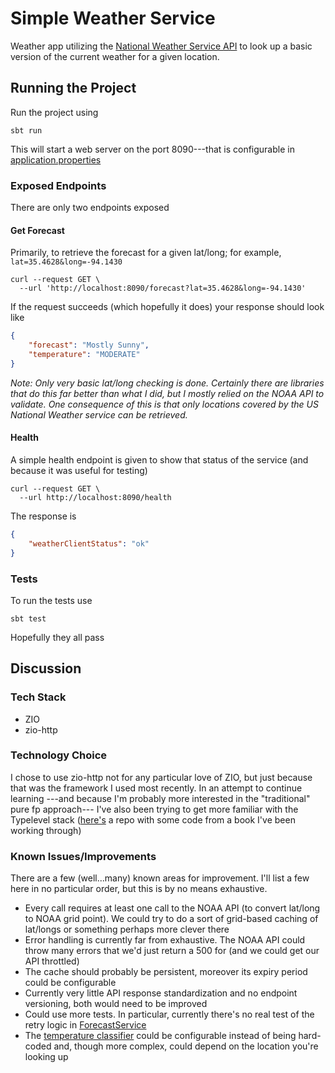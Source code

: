# Simple Weather Service
Weather app utilizing the [National Weather Service API](https://www.weather.gov/documentation/services-web-api) to
look up a basic version of the current weather for a given location. 

## Running the Project
Run the project using 
```shell
sbt run
```

This will start a web server on the port 8090---that is configurable in [application.properties](src/main/resources/application.properties)

### Exposed Endpoints
There are only two endpoints exposed

#### Get Forecast
Primarily, to retrieve the forecast for a given lat/long; for example, `lat=35.4628&long=-94.1430`
```shell
curl --request GET \
  --url 'http://localhost:8090/forecast?lat=35.4628&long=-94.1430'
```
If the request succeeds (which hopefully it does) your response should look like
```json
{
	"forecast": "Mostly Sunny",
	"temperature": "MODERATE"
}
```
_Note: Only very basic lat/long checking is done. Certainly there are libraries that do this
far better than what I did, but I mostly relied on the NOAA API to validate. One consequence of this
is that only locations covered by the US National Weather service can be retrieved._

#### Health
A simple health endpoint is given to show that status of the service (and because it was useful for testing)
```shell
curl --request GET \
  --url http://localhost:8090/health
```
The response is
```json
{
	"weatherClientStatus": "ok"
}
```

### Tests
To run the tests use
```shell 
sbt test
```

Hopefully they all pass

## Discussion
### Tech Stack
- ZIO
- zio-http

### Technology Choice
I chose to use zio-http not for any particular love of ZIO, but just
because that was the framework I used most recently. In an attempt to continue learning
---and because I'm probably more interested in the "traditional" pure fp approach---
I've also been trying to get more familiar with the Typelevel stack ([here's](https://github.com/scottmartin924/practical-fp-in-scala) a repo with some
code from a book I've been working through)

### Known Issues/Improvements
There are a few (well...many) known areas for improvement. I'll list a few here in no particular order, but this is by no means
exhaustive.
- Every call requires at least one call to the NOAA API (to convert lat/long to NOAA grid point). We could try to do a sort of grid-based caching of lat/longs or something perhaps more clever there
- Error handling is currently far from exhaustive. The NOAA API could throw many errors that we'd just return a 500 for (and we could get our API throttled)
- The cache should probably be persistent, moreover its expiry period could be configurable
- Currently very little API response standardization and no endpoint versioning, both would need to be improved
- Could use more tests. In particular, currently there's no real test of the retry logic in [ForecastService](src/main/scala/com/example/weatherservice/service/ForecastService.scala)
- The [temperature classifier](src/main/scala/com/example/weatherservice/service/TemperatureClassifier.scala) could be configurable instead of being hard-coded and, though more complex, could depend on the location you're looking up